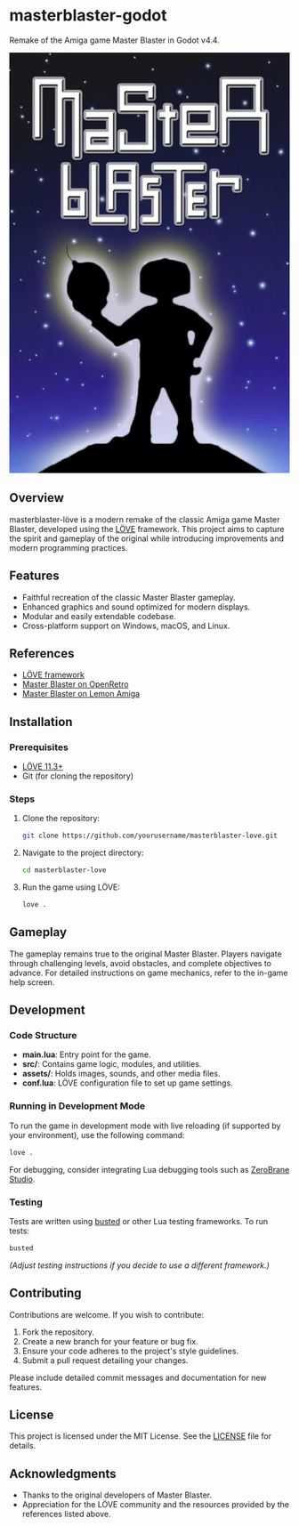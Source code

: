 # masterblaster-godot
Remake of the Amiga game Master Blaster in Godot v4.4.

![masterblaster](./.itch/cover.jpg)

## Overview
masterblaster-löve is a modern remake of the classic Amiga game Master Blaster, developed using the [LÖVE](https://love2d.org/) framework. This project aims to capture the spirit and gameplay of the original while introducing improvements and modern programming practices.

## Features
- Faithful recreation of the classic Master Blaster gameplay.
- Enhanced graphics and sound optimized for modern displays.
- Modular and easily extendable codebase.
- Cross-platform support on Windows, macOS, and Linux.

## References
- [LÖVE framework](https://love2d.org/)
- [Master Blaster on OpenRetro](https://openretro.org/amiga/master-blaster)
- [Master Blaster on Lemon Amiga](https://www.lemonamiga.com/games/details.php?id=2960)

## Installation
### Prerequisites
- [LÖVE 11.3+](https://love2d.org/)
- Git (for cloning the repository)

### Steps
1. Clone the repository:
   ```bash
   git clone https://github.com/yourusername/masterblaster-love.git
   ```
2. Navigate to the project directory:
   ```bash
   cd masterblaster-love
   ```
3. Run the game using LÖVE:
   ```bash
   love .
   ```

## Gameplay
The gameplay remains true to the original Master Blaster. Players navigate through challenging levels, avoid obstacles, and complete objectives to advance. For detailed instructions on game mechanics, refer to the in-game help screen.

## Development
### Code Structure
- **main.lua**: Entry point for the game.
- **src/**: Contains game logic, modules, and utilities.
- **assets/**: Holds images, sounds, and other media files.
- **conf.lua**: LÖVE configuration file to set up game settings.

### Running in Development Mode
To run the game in development mode with live reloading (if supported by your environment), use the following command:
```bash
love .
```
For debugging, consider integrating Lua debugging tools such as [ZeroBrane Studio](https://studio.zerobrane.com/).

### Testing
Tests are written using [busted](https://olivinelabs.com/busted/) or other Lua testing frameworks. To run tests:
```bash
busted
```
*(Adjust testing instructions if you decide to use a different framework.)*

## Contributing
Contributions are welcome. If you wish to contribute:
1. Fork the repository.
2. Create a new branch for your feature or bug fix.
3. Ensure your code adheres to the project's style guidelines.
4. Submit a pull request detailing your changes.

Please include detailed commit messages and documentation for new features.

## License
This project is licensed under the MIT License. See the [LICENSE](LICENSE) file for details.

## Acknowledgments
- Thanks to the original developers of Master Blaster.
- Appreciation for the LÖVE community and the resources provided by the references listed above.
